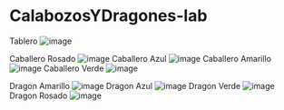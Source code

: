 # CalabozosYDragones-lab
Tablero
![image](https://github.com/JonaCardozoo/CalabozosYDragones-lab/assets/102664372/ccfb491d-f2c2-44bd-aa46-b0969c1dc133)

Caballero Rosado
![image](https://github.com/JonaCardozoo/CalabozosYDragones-lab/assets/102664372/f6af02f0-0f28-47e4-92af-ba427e680533)
Caballero Azul
![image](https://github.com/JonaCardozoo/CalabozosYDragones-lab/assets/102664372/e2cb8096-2dea-42ae-bf7e-478cae2d4aa6)
Caballero Amarillo
![image](https://github.com/JonaCardozoo/CalabozosYDragones-lab/assets/102664372/f9e843bd-9ad7-4f4f-a10d-d4801fc345ee)
Caballero Verde
![image](https://github.com/JonaCardozoo/CalabozosYDragones-lab/assets/102664372/03da7dbb-45e8-4c48-9e79-5f6a6ccc2913)

Dragon Amarillo
![image](https://github.com/JonaCardozoo/CalabozosYDragones-lab/assets/102664372/e7d2efef-3cb2-4515-a718-123a9caefce4)
Dragon Azul
![image](https://github.com/JonaCardozoo/CalabozosYDragones-lab/assets/102664372/176a0fcf-6043-4a4e-9e58-f63635b25655)
Dragon Verde
![image](https://github.com/JonaCardozoo/CalabozosYDragones-lab/assets/102664372/41698094-c35f-44de-ae96-26c9fb91a4b1)
Dragon Rosado
![image](https://github.com/JonaCardozoo/CalabozosYDragones-lab/assets/102664372/d8921065-c138-4498-b09f-6e824dbb0b65)






